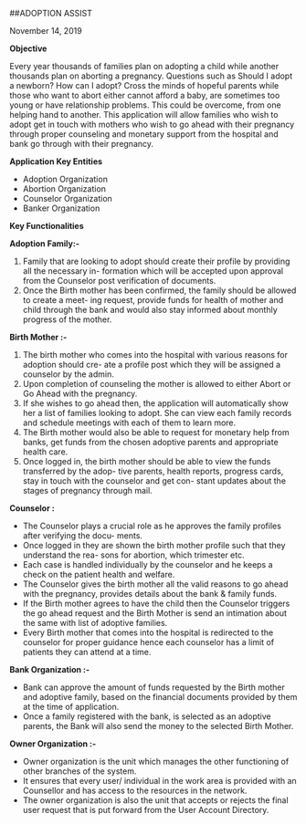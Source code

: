 ##ADOPTION ASSIST

November 14, 2019

**Objective**

Every year thousands of families plan on adopting a child while another thousands plan on
aborting a pregnancy. Questions such as Should I adopt a newborn? How can I adopt? Cross
the minds of hopeful parents while those who want to abort either cannot afford a baby, are
sometimes too young or have relationship problems. This could be overcome, from one helping
hand to another. This application will allow families who wish to adopt get in touch with mothers
who wish to go ahead with their pregnancy through proper counseling and monetary support
from the hospital and bank go through with their pregnancy.

**Application Key Entities**

- Adoption Organization
- Abortion Organization
- Counselor Organization
- Banker Organization

**Key Functionalities**

**Adoption Family:-**

1. Family that are looking to adopt should create their profile by providing all the necessary in-
    formation which will be accepted upon approval from the Counselor post verification of
    documents.
2. Once the Birth mother has been confirmed, the family should be allowed to create a meet-
    ing request, provide funds for health of mother and child through the bank and would also
    stay informed about monthly progress of the mother.


**Birth Mother :-**

1. The birth mother who comes into the hospital with various reasons for adoption should cre-
    ate a profile post which they will be assigned a counselor by the admin.
2. Upon completion of counseling the mother is allowed to either Abort or Go Ahead with the
    pregnancy.
3. If she wishes to go ahead then, the application will automatically show her a list of families
    looking to adopt. She can view each family records and schedule meetings with each of
    them to learn more.
4. The Birth mother would also be able to request for monetary help from banks, get funds
    from the chosen adoptive parents and appropriate health care.
5. Once logged in, the birth mother should be able to view the funds transferred by the adop-
    tive parents, health reports, progress cards, stay in touch with the counselor and get con-
    stant updates about the stages of pregnancy through mail.

**Counselor :**

- The Counselor plays a crucial role as he approves the family profiles after verifying the docu-
    ments.
- Once logged in they are shown the birth mother profile such that they understand the rea-
    sons for abortion, which trimester etc.
- Each case is handled individually by the counselor and he keeps a check on the patient
    health and welfare.
- The Counselor gives the birth mother all the valid reasons to go ahead with the pregnancy,
    provides details about the bank & family funds.
- If the Birth mother agrees to have the child then the Counselor triggers the go ahead request
    and the Birth Mother is send an intimation about the same with list of adoptive families.
- Every Birth mother that comes into the hospital is redirected to the counselor for proper
    guidance hence each counselor has a limit of patients they can attend at a time.


**Bank Organization :-**

- Bank can approve the amount of funds requested by the Birth mother and adoptive family,
    based on the financial documents provided by them at the time of application.
- Once a family registered with the bank, is selected as an adoptive parents, the Bank will also
    send the money to the selected Birth Mother.

**Owner Organization :-**

- Owner organization is the unit which manages the other functioning of other branches of the
    system.
- It ensures that every user/ individual in the work area is provided with an Counsellor and has
    access to the resources in the network.
- The owner organization is also the unit that accepts or rejects the final user request that is
    put forward from the User Account Directory.





